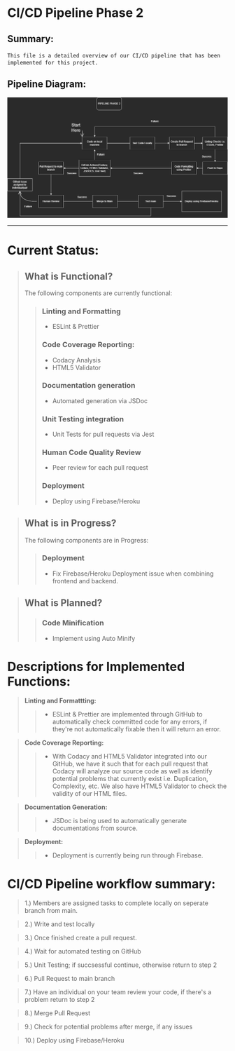 # CI/CD Pipeline Phase 2

## Summary:

    This file is a detailed overview of our CI/CD pipeline that has been implemented for this project.

## Pipeline Diagram:

![Build Pipeline Diagram](./phase2.png)

---

# Current Status:

> ## What is Functional?
>
> The following components are currently functional:
>
> > ### Linting and Formatting
> >
> > - ESLint & Prettier
> >
> > ### Code Coverage Reporting:
> >
> > - Codacy Analysis
> > - HTML5 Validator
> >
> > ### Documentation generation
> >
> > - Automated generation via JSDoc
> >
> > ### Unit Testing integration
> >
> > - Unit Tests for pull requests via Jest
> >
> > ### Human Code Quality Review
> >
> > - Peer review for each pull request
> >
> > ### Deployment
> >
> > - Deploy using Firebase/Heroku

> ## What is in Progress?
>
> The following components are in Progress:
>
> > ### Deployment
> >
> > - Fix Firebase/Heroku Deployment issue when combining frontend and backend.

> ## What is Planned?
>
> > ### Code Minification
> >
> > - Implement using Auto Minify

# Descriptions for Implemented Functions:

> **Linting and Formattting:**
>
> > - ESLint & Prettier are implemented through GitHub to automatically check committed code for any errors, if they're not automatically fixable then it will return an error.

> **Code Coverage Reporting:**
>
> > - With Codacy and HTML5 Validator integrated into our GitHub, we have it such that for each pull request that Codacy will analyze our source code as well as identify potential problems that currently exist i.e. Duplication, Complexity, etc. We also have HTML5 Validator to check the validity of our HTML files.

> **Documentation Generation:**
>
> > - JSDoc is being used to automatically generate documentations from source.

> **Deployment:**
>
> > - Deployment is currently being run through Firebase.

# CI/CD Pipeline workflow summary:

> 1.) Members are assigned tasks to complete locally on seperate branch from main.

> 2.) Write and test locally

> 3.) Once finished create a pull request.

> 4.) Wait for automated testing on GitHub

> 5.) Unit Testing; if succsessful continue, otherwise return to step 2

> 6.) Pull Request to main branch

> 7.) Have an individual on your team review your code, if there's a problem return to step 2

> 8.) Merge Pull Request

> 9.) Check for potential problems after merge, if any issues

> 10.) Deploy using Firebase/Heroku
